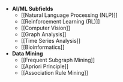 - **AI/ML Subfields**
	- [[Natural Language Processing (NLP)]]
	- [[Reinforcement Learning (RL)]]
	- [[Computer Vision]]
	- [[Graph Analysis]]
	- [[Time Series Analysis]]
	- [[Bioinformatics]]
- **Data Mining**
	- [[Frequent Subgraph Mining]]
	- [[Apriori Principle]]
	- [[Association Rule Mining]]